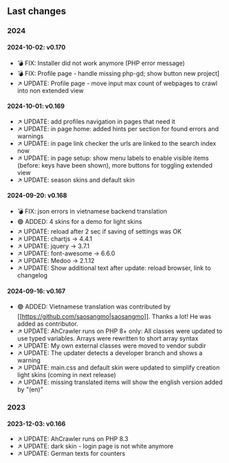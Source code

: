 ## Last changes

### 2024

#### 2024-10-02: v0.170

* 💣 FIX: Installer did not work anymore (PHP error message)
* 💣 FIX: Profile page - handle missing php-gd; show button new project]
* ↗️ UPDATE: Profile page - move input max count of webpages to crawl into non extended view

#### 2024-10-01: v0.169

* ↗️ UPDATE: add profiles navigation in pages that need it
* ↗️ UPDATE: in page home: added hints per section for found errors and warnings
* ↗️ UPDATE: in page link checker the urls are linked to the search index now
* ↗️ UPDATE: in page setup: show menu labels to enable visible items (before: keys have been shown), more buttons for toggling extended view
* ↗️ UPDATE: season skins and default skin

#### 2024-09-20: v0.168

* 💣 FIX: json errors in vietnamese backend translation
* 🟢 ADDED: 4 skins for a demo for light skins
* ↗️ UPDATE: reload after 2 sec if saving of settings was OK
* ↗️ UPDATE: chartjs -> 4.4.1
* ↗️ UPDATE: jquery -> 3.7.1
* ↗️ UPDATE: font-awesome -> 6.6.0
* ↗️ UPDATE: Medoo -> 2.1.12
* ↗️ UPDATE: Show additional text after update: reload browser, link to changelog

#### 2024-09-16: v0.167

* 🟢 ADDED: Vietnamese translation was contributed by [[https://github.com/saosangmo|saosangmo]]. Thanks a lot! He was added as contributor.
* ↗️ UPDATE: AhCrawler runs on PHP 8+ only: All classes were updated to use typed variables. Arrays were rewritten to short array syntax
* ↗️ UPDATE: My own external classes were moved to vendor subdir
* ↗️ UPDATE: The updater detects a developer branch and shows a warning
* ↗️ UPDATE: main.css and default skin were updated to simplify creation light skins (coming in next release)
* ↗️ UPDATE: missing translated items will show the english version added by "(en)"

### 2023

#### 2023-12-03: v0.166

* ↗️ UPDATE: AhCrawler runs on PHP 8.3
* ↗️ UPDATE: dark skin - login page is not white anymore
* ↗️ UPDATE: German texts for counters
